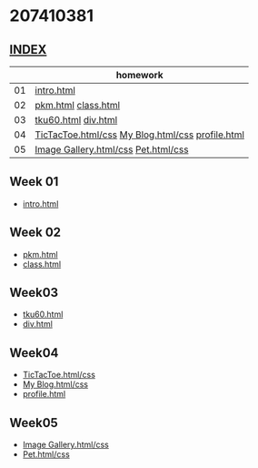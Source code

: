 # 207410381

## [INDEX](https://snow1413.github.io/207410381/)
|     |homework| 
|------|------
01    |[intro.html](https://snow1413.github.io/207410381/Week-01/intro.html)
02    |[pkm.html](https://snow1413.github.io/207410381/Week-02/pkm.html) [class.html](https://snow1413.github.io/207410381/Week-02/class.html)
03    |[tku60.html](https://snow1413.github.io/207410381/Week-03/tku60.html) [div.html](https://snow1413.github.io/207410381/Week-03/div.html)
04    |[TicTacToe.html/css](https://snow1413.github.io/207410381/Week-04/ttt.html) [My Blog.html/css](https://snow1413.github.io/207410381/Week-04/blog.html) [profile.html](https://snow1413.github.io/207410381/Week-04/profile.html)
05    |[Image Gallery.html/css](https://snow1413.github.io/207410381/Week-05/ImageGallery/imagegallery.html) [Pet.html/css](https://snow1413.github.io/207410381/Week-05/Pet/pet.html)

## Week 01
* [intro.html](https://snow1413.github.io/207410381/Week-01/intro.html)

## Week 02
* [pkm.html](https://snow1413.github.io/207410381/Week-02/pkm.html)
* [class.html](https://snow1413.github.io/207410381/Week-02/class.html)

## Week03
* [tku60.html](https://snow1413.github.io/207410381/Week-03/tku60.html)
* [div.html](https://snow1413.github.io/207410381/Week-03/div.html)

## Week04
* [TicTacToe.html/css](https://snow1413.github.io/207410381/Week-04/ttt.html)
* [My Blog.html/css](https://snow1413.github.io/207410381/Week-04/blog.html)
* [profile.html](https://snow1413.github.io/207410381/Week-04/profile.html)
## Week05
* [Image Gallery.html/css](https://snow1413.github.io/207410381/Week-05/ImageGallery/imagegallery.html)
* [Pet.html/css](https://snow1413.github.io/207410381/Week-05/Pet/pet.html)
<!--stackedit_data:
eyJoaXN0b3J5IjpbLTE1MzczMTk2MzQsMzY5ODcxMTgyLC0xMj
c2NTQ5NTk2LDE5MDQ2NjUyNzUsMjA0NTY3OTkxMywxOTA0NjY1
Mjc1XX0=
-->